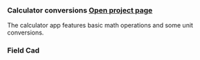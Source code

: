 ### **Calculator conversions**  [Open project page](https://michelvilleneuve.github.io/CalcConv/)
The calculator app features basic math operations and some unit conversions.  
### **Field Cad**
